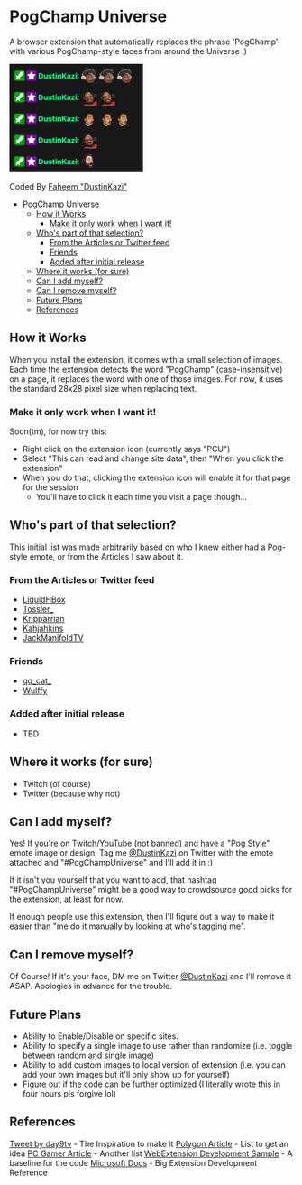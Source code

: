 # PogChamp Universe

A browser extension that automatically replaces the phrase 'PogChamp' with various PogChamp-style faces from around the Universe :)

![Sample](sample.png)

Coded By [Faheem "DustinKazi"](https://lksg.me/u/fdquazi)

- [PogChamp Universe](#pogchamp-universe)
  - [How it Works](#how-it-works)
    - [Make it only work when I want it!](#make-it-only-work-when-i-want-it)
  - [Who's part of that selection?](#whos-part-of-that-selection)
    - [From the Articles or Twitter feed](#from-the-articles-or-twitter-feed)
    - [Friends](#friends)
    - [Added after initial release](#added-after-initial-release)
  - [Where it works (for sure)](#where-it-works-for-sure)
  - [Can I add myself?](#can-i-add-myself)
  - [Can I remove myself?](#can-i-remove-myself)
  - [Future Plans](#future-plans)
  - [References](#references)

## How it Works

When you install the extension, it comes with a small selection of images. Each time the extension detects the word "PogChamp" (case-insensitive) on a page, it replaces the word with one of those images. For now, it uses the standard 28x28 pixel size when replacing text.

### Make it only work when I want it!

Soon(tm), for now try this:

- Right click on the extension icon (currently says "PCU")
- Select "This can read and change site data", then "When you click the extension"
- When you do that, clicking the extension icon will enable it for that page for the session
  - You'll have to click it each time you visit a page though...

## Who's part of that selection?

This initial list was made arbitrarily based on who I knew either had a Pog-style emote, or from the Articles I saw about it.

### From the Articles or Twitter feed

- [LiquidHBox](https://twitter.com/LiquidHBox)
- [Tossler_](https://twitter.com/Tossler_)
- [Kripparrian](https://twitter.com/Kripparrian/status/1347008431341907968/photo/1)
- [Kahjahkins](https://twitter.com/Kahjahkins)
- [JackManifoldTV](https://twitter.com/JackManifoldTV)

### Friends

- [qq_cat_](https://twitch.tv/qq_cat_)
- [Wulffy](https://twitter.com/Wulffy281)

### Added after initial release

- TBD

## Where it works (for sure)

- Twitch (of course)
- Twitter (because why not)

## Can I add myself?

Yes! If you're on Twitch/YouTube (not banned) and have a "Pog Style" emote image or design, Tag me [@DustinKazi](https://twitter.com/DustinKazi) on Twitter with the emote attached and "#PogChampUniverse" and I'll add it in :)

If it isn't you yourself that you want to add, that hashtag "#PogChampUniverse" might be a good way to crowdsource good picks for the extension, at least for now.

If enough people use this extension, then I'll figure out a way to make it easier than "me do it manually by looking at who's tagging me".

## Can I remove myself?

Of Course! If it's your face, DM me on Twitter [@DustinKazi](https://twitter.com/DustinKazi) and I'll remove it ASAP. Apologies in advance for the trouble.

## Future Plans

- Ability to Enable/Disable on specific sites.
- Ability to specify a single image to use rather than randomize (i.e. toggle between random and single image)
- Ability to add custom images to local version of extension (i.e. you can add your own images but it'll only show up for yourself)
- Figure out if the code can be further optimized (I literally wrote this in four hours pls forgive lol)

## References

[Tweet by day9tv](https://twitter.com/day9tv/status/1347021857359163393) - The Inspiration to make it
[Polygon Article](https://www.polygon.com/2021/1/7/22218603/twitch-pogchamp-emote-replacement-design-ideas) - List to get an idea
[PC Gamer Article](https://www.pcgamer.com/what-should-replace-the-pogchamp-emote-on-twitch) - Another list
[WebExtension Development Sample](https://github.com/mdn/webextensions-examples/blob/master/emoji-substitution/substitute.js) - A baseline for the code
[Microsoft Docs](https://docs.microsoft.com/en-us/microsoft-edge/extensions-chromium/getting-started/part2-content-scripts) - Big Extension Development Reference
